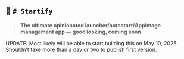 ## 🧨 `# Startify`
> **The ultimate opinionated launcher/autostart/AppImage management app — good looking, coming soon.**

UPDATE: Most likely will be able to start building this on May 10, 2025. Shouldn't take more than a day or two to publish first version. 
